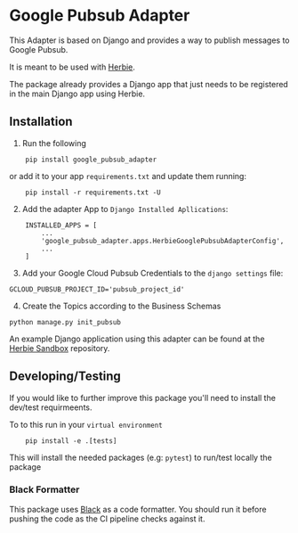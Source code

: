 # Google Pubsub Adapter

This Adapter is based on Django and provides a way to publish messages to Google Pubsub.

It is meant to be used with [Herbie](https://github.com/herbie/herbie).

The package already provides a Django app that just needs to be registered in the main Django app using Herbie.

## Installation

1. Run the following

```
    pip install google_pubsub_adapter
```

or add it to your app `requirements.txt` and update them running:

```
    pip install -r requirements.txt -U
```

2. Add the adapter App to `Django Installed Apllications`:

```
    INSTALLED_APPS = [
        ...
        'google_pubsub_adapter.apps.HerbieGooglePubsubAdapterConfig',
        ...
    ]
```

3. Add your Google Cloud Pubsub Credentials to the `django settings` file:

```
GCLOUD_PUBSUB_PROJECT_ID='pubsub_project_id'
```

4. Create the Topics according to the Business Schemas

```
python manage.py init_pubsub
```

An example Django application using this adapter can be found at the [Herbie Sandbox](https://github.com/herbie/sandbox) repository.

## Developing/Testing

If you would like to further improve this package you'll need to install the dev/test requirmeents. 

To to this run in your `virtual environment`

```
    pip install -e .[tests]
```

This will install the needed packages (e.g: `pytest`) to run/test locally the package

### Black Formatter

This package uses [Black](https://github.com/psf/black) as a code formatter. You should run it before 
pushing the code as the CI pipeline checks against it.

